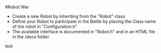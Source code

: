 #Robot War

- Create a new Robot by inheriting from the "Robot" class
- Define your Robot to participate in the Battle by placing the Class name of the robot in "Configuration.h"
- The available interface is documented in "Robot.h" and in an HTML file in the /docs folder


test